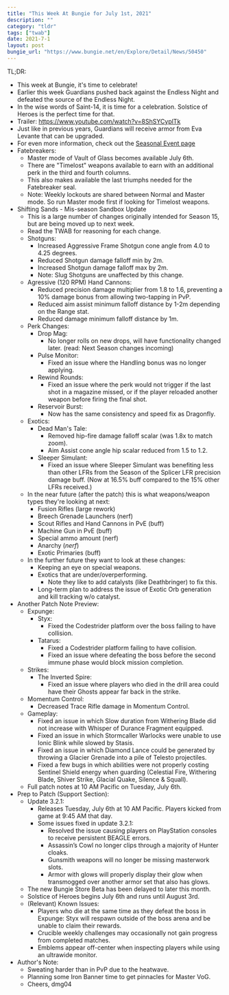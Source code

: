 ```yaml
---
title: "This Week At Bungie for July 1st, 2021"
description: ""
category: "tldr"
tags: ["twab"]
date: 2021-7-1
layout: post
bungie_url: "https://www.bungie.net/en/Explore/Detail/News/50450"
---
```

TL;DR:
- This week at Bungie, it's time to celebrate!
- Earlier this week Guardians pushed back against the Endless Night and defeated the source of the Endless Night.
- In the wise words of Saint-14, it is time for a celebration. Solstice of Heroes is the perfect time for that.
- Trailer: <https://www.youtube.com/watch?v=8ShSYCyplTk>
- Just like in previous years, Guardians will receive armor from Eva Levante that can be upgraded.
- For even more information, check out the [Seasonal Event page](https://bung.ie/solstice)
- Fatebreakers:
  - Master mode of Vault of Glass becomes available July 6th.
  - There are "Timelost" weapons available to earn with an additional perk in the third and fourth columns.
  - This also makes available the last triumphs needed for the Fatebreaker seal.
  - Note: Weekly lockouts are shared between Normal and Master mode. So run Master mode first if looking for Timelost weapons.
- Shifting Sands - Mis-season Sandbox Update
  - This is a large number of changes originally intended for Season 15, but are being moved up to next week.
  - Read the TWAB for reasoning for each change.
  - Shotguns:
    - Increased Aggressive Frame Shotgun cone angle from 4.0 to 4.25 degrees.
    - Reduced Shotgun damage falloff min by 2m.
    - Increased Shotgun damage falloff max by 2m.
    - Note: Slug Shotguns are unaffected by this change.
  - Agressive (120 RPM) Hand Cannons:
    - Reduced precision damage multiplier from 1.8 to 1.6, preventing a 10% damage bonus from allowing two-tapping in PvP.
    - Reduced aim assist minimum falloff distance by 1-2m depending on the Range stat.
    - Reduced damage minimum falloff distance by 1m.
  - Perk Changes:
    - Drop Mag:
      - No longer rolls on new drops, will have functionality changed later. (read: Next Season changes incoming)
    - Pulse Monitor:
      - Fixed an issue where the Handling bonus was no longer applying.
    - Rewind Rounds:
      - Fixed an issue where the perk would not trigger if the last shot in a magazine missed, or if the player reloaded another weapon before firing the final shot.
    - Reservoir Burst:
      - Now has the same consistency and speed fix as Dragonfly.
  - Exotics:
    - Dead Man's Tale:
      - Removed hip-fire damage falloff scalar (was 1.8x to match zoom).
      - Aim Assist cone angle hip scalar reduced from 1.5 to 1.2.
    - Sleeper Simulant:
      - Fixed an issue where Sleeper Simulant was benefiting less than other LFRs from the Season of the Splicer LFR precision damage buff. (Now at 16.5% buff compared to the 15% other LFRs received.)
  - In the near future (after the patch) this is what weapons/weapon types they're looking at next:
    - Fusion Rifles (large rework)
    - Breech Grenade Launchers (nerf)
    - Scout Rifles and Hand Cannons in PvE (buff)
    - Machine Gun in PvE (buff)
    - Special ammo amount (nerf)
    - Anarchy (_nerf_)
    - Exotic Primaries (buff)
  - In the further future they want to look at these changes:
    - Keeping an eye on special weapons.
    - Exotics that are under/overperforming.
      - Note they like to add catalysts (like Deathbringer) to fix this.
    - Long-term plan to address the issue of Exotic Orb generation and kill tracking w/o catalyst.
- Another Patch Note Preview:
  - Expunge:
    - Styx:
      - Fixed the Codestrider platform over the boss failing to have collision.
    - Tatarus:
      - Fixed a Codestrider platform failing to have collision.
      - Fixed an issue where defeating the boss before the second immune phase would block mission completion.
  - Strikes:
    - The Inverted Spire:
      - Fixed an issue where players who died in the drill area could have their Ghosts appear far back in the strike.
  - Momentum Control:
    - Decreased Trace Rifle damage in Momentum Control.
  - Gameplay:
    - Fixed an issue in which Slow duration from Withering Blade did not increase with Whisper of Durance Fragment equipped. 
    - Fixed an issue in which Stormcaller Warlocks were unable to use Ionic Blink while slowed by Stasis. 
    - Fixed an issue in which Diamond Lance could be generated by throwing a Glacier Grenade into a pile of Telesto projectiles. 
    - Fixed a few bugs in which abilities were not properly costing Sentinel Shield energy when guarding (Celestial Fire, Withering Blade, Shiver Strike, Glacial Quake, Silence & Squall).
  - Full patch notes at 10 AM Pacific on Tuesday, July 6th.
- Prep to Patch (Support Section):
  - Update 3.2.1:
    - Releases Tuesday, July 6th at 10 AM Pacific. Players kicked from game at 9:45 AM that day.
    - Some issues fixed in update 3.2.1:
      - Resolved the issue causing players on PlayStation consoles to receive persistent BEAGLE errors.
      - Assassin’s Cowl no longer clips through a majority of Hunter cloaks.
      - Gunsmith weapons will no longer be missing masterwork slots.
      - Armor with glows will properly display their glow when transmogged over another armor set that also has glows.
  - The new Bungie Store Beta has been delayed to later this month.
  - Solstice of Heroes begins July 6th and runs until August 3rd.
  - (Relevant) Known Issues:
    - Players who die at the same time as they defeat the boss in Expunge: Styx will respawn outside of the boss arena and be unable to claim their rewards.
    - Crucible weekly challenges may occasionally not gain progress from completed matches.
    - Emblems appear off-center when inspecting players while using an ultrawide monitor.
- Author's Note:
  - Sweating harder than in PvP due to the heatwave.
  - Planning some Iron Banner time to get pinnacles for Master VoG.
  - Cheers, dmg04